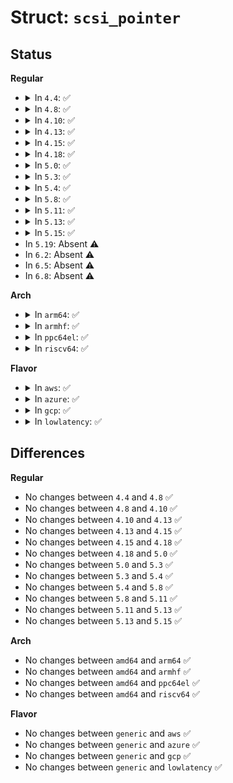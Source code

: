 # Struct: <code>scsi_pointer</code>

## Status
<b>Regular</b>
<ul>
<li>
<details>
<summary>In <code>4.4</code>: ✅</summary>

```c
struct scsi_pointer {
    char *ptr;
    int this_residual;
    struct scatterlist *buffer;
    int buffers_residual;
    dma_addr_t dma_handle;
    volatile int Status;
    volatile int Message;
    volatile int have_data_in;
    volatile int sent_command;
    volatile int phase;
};
```
</details>
</li>
<li>
<details>
<summary>In <code>4.8</code>: ✅</summary>

```c
struct scsi_pointer {
    char *ptr;
    int this_residual;
    struct scatterlist *buffer;
    int buffers_residual;
    dma_addr_t dma_handle;
    volatile int Status;
    volatile int Message;
    volatile int have_data_in;
    volatile int sent_command;
    volatile int phase;
};
```
</details>
</li>
<li>
<details>
<summary>In <code>4.10</code>: ✅</summary>

```c
struct scsi_pointer {
    char *ptr;
    int this_residual;
    struct scatterlist *buffer;
    int buffers_residual;
    dma_addr_t dma_handle;
    volatile int Status;
    volatile int Message;
    volatile int have_data_in;
    volatile int sent_command;
    volatile int phase;
};
```
</details>
</li>
<li>
<details>
<summary>In <code>4.13</code>: ✅</summary>

```c
struct scsi_pointer {
    char *ptr;
    int this_residual;
    struct scatterlist *buffer;
    int buffers_residual;
    dma_addr_t dma_handle;
    volatile int Status;
    volatile int Message;
    volatile int have_data_in;
    volatile int sent_command;
    volatile int phase;
};
```
</details>
</li>
<li>
<details>
<summary>In <code>4.15</code>: ✅</summary>

```c
struct scsi_pointer {
    char *ptr;
    int this_residual;
    struct scatterlist *buffer;
    int buffers_residual;
    dma_addr_t dma_handle;
    volatile int Status;
    volatile int Message;
    volatile int have_data_in;
    volatile int sent_command;
    volatile int phase;
};
```
</details>
</li>
<li>
<details>
<summary>In <code>4.18</code>: ✅</summary>

```c
struct scsi_pointer {
    char *ptr;
    int this_residual;
    struct scatterlist *buffer;
    int buffers_residual;
    dma_addr_t dma_handle;
    volatile int Status;
    volatile int Message;
    volatile int have_data_in;
    volatile int sent_command;
    volatile int phase;
};
```
</details>
</li>
<li>
<details>
<summary>In <code>5.0</code>: ✅</summary>

```c
struct scsi_pointer {
    char *ptr;
    int this_residual;
    struct scatterlist *buffer;
    int buffers_residual;
    dma_addr_t dma_handle;
    volatile int Status;
    volatile int Message;
    volatile int have_data_in;
    volatile int sent_command;
    volatile int phase;
};
```
</details>
</li>
<li>
<details>
<summary>In <code>5.3</code>: ✅</summary>

```c
struct scsi_pointer {
    char *ptr;
    int this_residual;
    struct scatterlist *buffer;
    int buffers_residual;
    dma_addr_t dma_handle;
    volatile int Status;
    volatile int Message;
    volatile int have_data_in;
    volatile int sent_command;
    volatile int phase;
};
```
</details>
</li>
<li>
<details>
<summary>In <code>5.4</code>: ✅</summary>

```c
struct scsi_pointer {
    char *ptr;
    int this_residual;
    struct scatterlist *buffer;
    int buffers_residual;
    dma_addr_t dma_handle;
    volatile int Status;
    volatile int Message;
    volatile int have_data_in;
    volatile int sent_command;
    volatile int phase;
};
```
</details>
</li>
<li>
<details>
<summary>In <code>5.8</code>: ✅</summary>

```c
struct scsi_pointer {
    char *ptr;
    int this_residual;
    struct scatterlist *buffer;
    int buffers_residual;
    dma_addr_t dma_handle;
    volatile int Status;
    volatile int Message;
    volatile int have_data_in;
    volatile int sent_command;
    volatile int phase;
};
```
</details>
</li>
<li>
<details>
<summary>In <code>5.11</code>: ✅</summary>

```c
struct scsi_pointer {
    char *ptr;
    int this_residual;
    struct scatterlist *buffer;
    int buffers_residual;
    dma_addr_t dma_handle;
    volatile int Status;
    volatile int Message;
    volatile int have_data_in;
    volatile int sent_command;
    volatile int phase;
};
```
</details>
</li>
<li>
<details>
<summary>In <code>5.13</code>: ✅</summary>

```c
struct scsi_pointer {
    char *ptr;
    int this_residual;
    struct scatterlist *buffer;
    int buffers_residual;
    dma_addr_t dma_handle;
    volatile int Status;
    volatile int Message;
    volatile int have_data_in;
    volatile int sent_command;
    volatile int phase;
};
```
</details>
</li>
<li>
<details>
<summary>In <code>5.15</code>: ✅</summary>

```c
struct scsi_pointer {
    char *ptr;
    int this_residual;
    struct scatterlist *buffer;
    int buffers_residual;
    dma_addr_t dma_handle;
    volatile int Status;
    volatile int Message;
    volatile int have_data_in;
    volatile int sent_command;
    volatile int phase;
};
```
</details>
</li>
<li>
In <code>5.19</code>: Absent ⚠️
</li>
<li>
In <code>6.2</code>: Absent ⚠️
</li>
<li>
In <code>6.5</code>: Absent ⚠️
</li>
<li>
In <code>6.8</code>: Absent ⚠️
</li>
</ul>
<b>Arch</b>
<ul>
<li>
<details>
<summary>In <code>arm64</code>: ✅</summary>

```c
struct scsi_pointer {
    char *ptr;
    int this_residual;
    struct scatterlist *buffer;
    int buffers_residual;
    dma_addr_t dma_handle;
    volatile int Status;
    volatile int Message;
    volatile int have_data_in;
    volatile int sent_command;
    volatile int phase;
};
```
</details>
</li>
<li>
<details>
<summary>In <code>armhf</code>: ✅</summary>

```c
struct scsi_pointer {
    char *ptr;
    int this_residual;
    struct scatterlist *buffer;
    int buffers_residual;
    dma_addr_t dma_handle;
    volatile int Status;
    volatile int Message;
    volatile int have_data_in;
    volatile int sent_command;
    volatile int phase;
};
```
</details>
</li>
<li>
<details>
<summary>In <code>ppc64el</code>: ✅</summary>

```c
struct scsi_pointer {
    char *ptr;
    int this_residual;
    struct scatterlist *buffer;
    int buffers_residual;
    dma_addr_t dma_handle;
    volatile int Status;
    volatile int Message;
    volatile int have_data_in;
    volatile int sent_command;
    volatile int phase;
};
```
</details>
</li>
<li>
<details>
<summary>In <code>riscv64</code>: ✅</summary>

```c
struct scsi_pointer {
    char *ptr;
    int this_residual;
    struct scatterlist *buffer;
    int buffers_residual;
    dma_addr_t dma_handle;
    volatile int Status;
    volatile int Message;
    volatile int have_data_in;
    volatile int sent_command;
    volatile int phase;
};
```
</details>
</li>
</ul>
<b>Flavor</b>
<ul>
<li>
<details>
<summary>In <code>aws</code>: ✅</summary>

```c
struct scsi_pointer {
    char *ptr;
    int this_residual;
    struct scatterlist *buffer;
    int buffers_residual;
    dma_addr_t dma_handle;
    volatile int Status;
    volatile int Message;
    volatile int have_data_in;
    volatile int sent_command;
    volatile int phase;
};
```
</details>
</li>
<li>
<details>
<summary>In <code>azure</code>: ✅</summary>

```c
struct scsi_pointer {
    char *ptr;
    int this_residual;
    struct scatterlist *buffer;
    int buffers_residual;
    dma_addr_t dma_handle;
    volatile int Status;
    volatile int Message;
    volatile int have_data_in;
    volatile int sent_command;
    volatile int phase;
};
```
</details>
</li>
<li>
<details>
<summary>In <code>gcp</code>: ✅</summary>

```c
struct scsi_pointer {
    char *ptr;
    int this_residual;
    struct scatterlist *buffer;
    int buffers_residual;
    dma_addr_t dma_handle;
    volatile int Status;
    volatile int Message;
    volatile int have_data_in;
    volatile int sent_command;
    volatile int phase;
};
```
</details>
</li>
<li>
<details>
<summary>In <code>lowlatency</code>: ✅</summary>

```c
struct scsi_pointer {
    char *ptr;
    int this_residual;
    struct scatterlist *buffer;
    int buffers_residual;
    dma_addr_t dma_handle;
    volatile int Status;
    volatile int Message;
    volatile int have_data_in;
    volatile int sent_command;
    volatile int phase;
};
```
</details>
</li>
</ul>

## Differences
<b>Regular</b>
<ul>
<li>
No changes between <code>4.4</code> and <code>4.8</code> ✅
</li>
<li>
No changes between <code>4.8</code> and <code>4.10</code> ✅
</li>
<li>
No changes between <code>4.10</code> and <code>4.13</code> ✅
</li>
<li>
No changes between <code>4.13</code> and <code>4.15</code> ✅
</li>
<li>
No changes between <code>4.15</code> and <code>4.18</code> ✅
</li>
<li>
No changes between <code>4.18</code> and <code>5.0</code> ✅
</li>
<li>
No changes between <code>5.0</code> and <code>5.3</code> ✅
</li>
<li>
No changes between <code>5.3</code> and <code>5.4</code> ✅
</li>
<li>
No changes between <code>5.4</code> and <code>5.8</code> ✅
</li>
<li>
No changes between <code>5.8</code> and <code>5.11</code> ✅
</li>
<li>
No changes between <code>5.11</code> and <code>5.13</code> ✅
</li>
<li>
No changes between <code>5.13</code> and <code>5.15</code> ✅
</li>
</ul>
<b>Arch</b>
<ul>
<li>
No changes between <code>amd64</code> and <code>arm64</code> ✅
</li>
<li>
No changes between <code>amd64</code> and <code>armhf</code> ✅
</li>
<li>
No changes between <code>amd64</code> and <code>ppc64el</code> ✅
</li>
<li>
No changes between <code>amd64</code> and <code>riscv64</code> ✅
</li>
</ul>
<b>Flavor</b>
<ul>
<li>
No changes between <code>generic</code> and <code>aws</code> ✅
</li>
<li>
No changes between <code>generic</code> and <code>azure</code> ✅
</li>
<li>
No changes between <code>generic</code> and <code>gcp</code> ✅
</li>
<li>
No changes between <code>generic</code> and <code>lowlatency</code> ✅
</li>
</ul>
